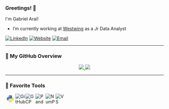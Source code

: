 ### Greetings! 👋

I'm Gabriel Arai!

- I’m currently working at [Westwing](https://www.westwing.com.br/) as a Jr Data Analyst

[![LinkedIn](https://img.shields.io/badge/LinkedIn-%230077B5.svg?&style=flat-square&logo=linkedin&logoColor=white)](https://www.linkedin.com/in/gabriel-arai-047b761a4/)
[![Website](https://img.shields.io/badge/-Website-orange)](https://gabrielarai02.netlify.app/)
[![Email](https://img.shields.io/badge/Outlook-blue?logo=microsoftoutlook)](mailto:gabrieltanaka@hotmail.com)

---

### 👀 My GitHub Overview

<p align="center">
<a href="https://github.com/GabrielArai">
  <img height="180em" src="https://github-readme-stats-eight-theta.vercel.app/api?username=GabrielArai&show_icons=true&theme=algolia&include_all_commits=true&count_private=true"/>
  <img height="180em" src="https://github-readme-stats-eight-theta.vercel.app/api/top-langs/?username=GabrielArai&layout=compact&langs_count=8&theme=algolia"/>
</a>
</p>

---

### 🔨 Favorite Tools

<img align="left" alt="Python" height="32" width="32" src="https://raw.githubusercontent.com/github/explore/80688e429a7d4ef2fca1e82350fe8e3517d3494d/topics/python/python.png" />
<img align="left" alt="GitHub" height="32" width="32" src="https://cdn.jsdelivr.net/npm/simple-icons@v5/icons/github.svg" />
<img align="left" alt="GCP" height="32" width="32" src="https://camo.githubusercontent.com/77df73190229ae53c3dc437f9168daa0c34e84112c8bfd5418dd54c1ccd984cf/68747470733a2f2f7777772e67656e642e636f2f68732d66732f68756266732f6763702d6c6f676f2d636c6f75642e706e673f77696474683d373330266e616d653d6763702d6c6f676f2d636c6f75642e706e67" />
<img align="left" alt="Pandas" height="32" width="32" src="https://cdn.jsdelivr.net/npm/simple-icons@v5/icons/pandas.svg" />
<img align="left" alt="NumPy" height="32" width="32" src="https://cdn.jsdelivr.net/npm/simple-icons@v5/icons/numpy.svg" />
<img align="left" alt="VS Code" height="32" width="32" src="https://cdn.jsdelivr.net/npm/simple-icons@v5/icons/visualstudiocode.svg" />
